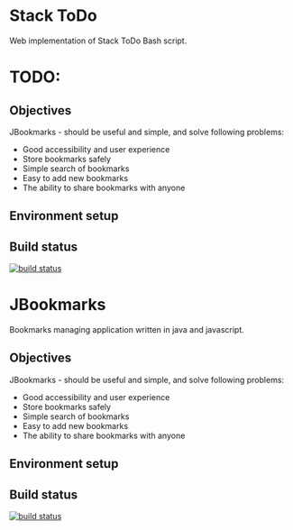 Stack ToDo
==========

Web implementation of Stack ToDo Bash script.


# TODO:

Objectives
----------

JBookmarks - should be useful and simple, and solve following problems:

* Good accessibility and user experience
* Store bookmarks safely
* Simple search of bookmarks
* Easy to add new bookmarks
* The ability to share bookmarks with anyone

Environment setup
-----------------

Build status
------------
[![build status](https://travis-ci.org/IRus/JBookmarks.svg)](https://travis-ci.org/IRus/JBookmarks)

JBookmarks
==========

Bookmarks managing application written in java and javascript.

Objectives
----------

JBookmarks - should be useful and simple, and solve following problems:

* Good accessibility and user experience
* Store bookmarks safely
* Simple search of bookmarks
* Easy to add new bookmarks
* The ability to share bookmarks with anyone

Environment setup
-----------------

Build status
------------
[![build status](https://travis-ci.org/IRus/JBookmarks.svg)](https://travis-ci.org/IRus/JBookmarks)
